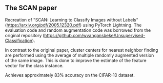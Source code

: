 ## The SCAN paper

Recreation of "SCAN: Learning to Classify Images without Labels" (https://arxiv.org/pdf/2005.12320.pdf) using PyTorch Lightning. The evaluation code and random augmentation code was borrowed from the original repository (https://github.com/wvangansbeke/Unsupervised-Classification).

In contrast to the original paper, cluster centers for nearest neighbor finding are performed using the average of multiple randomly augmented version of the same image. This is done to improve the estimate of the feature vector for the class instance.

Achieves approximately 83% accuracy on the CIFAR-10 dataset.

